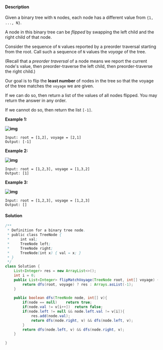 #### Description

Given a binary tree with `N` nodes, each node has a different value from `{1, ..., N}`.

A node in this binary tree can be *flipped* by swapping the left child and the right child of that node.

Consider the sequence of `N` values reported by a preorder traversal starting from the root. Call such a sequence of `N` values the *voyage* of the tree.

(Recall that a *preorder traversal* of a node means we report the current node's value, then preorder-traverse the left child, then preorder-traverse the right child.)

Our goal is to flip the **least number** of nodes in the tree so that the voyage of the tree matches the `voyage` we are given.

If we can do so, then return a list of the values of all nodes flipped. You may return the answer in any order.

If we cannot do so, then return the list `[-1]`.

 

**Example 1:**

**![img](https://assets.leetcode.com/uploads/2019/01/02/1219-01.png)**

```
Input: root = [1,2], voyage = [2,1]
Output: [-1]
```

**Example 2:**

**![img](https://assets.leetcode.com/uploads/2019/01/02/1219-02.png)**

```
Input: root = [1,2,3], voyage = [1,3,2]
Output: [1]
```

**Example 3:**

**![img](https://assets.leetcode.com/uploads/2019/01/02/1219-02.png)**

```
Input: root = [1,2,3], voyage = [1,2,3]
Output: []
```

#### Solution

```java
/**
 * Definition for a binary tree node.
 * public class TreeNode {
 *     int val;
 *     TreeNode left;
 *     TreeNode right;
 *     TreeNode(int x) { val = x; }
 * }
 */
class Solution {
    List<Integer> res = new ArrayList<>();
    int i = 0;
    public List<Integer> flipMatchVoyage(TreeNode root, int[] voyage) {
        return dfs(root, voyage) ? res : Arrays.asList(-1);
    }
    
    public boolean dfs(TreeNode node, int[] v){
        if(node == null)    return true;
        if(node.val != v[i++])  return false;
        if(node.left != null && node.left.val != v[i]){
            res.add(node.val);
            return dfs(node.right, v) && dfs(node.left, v);
        }
        return dfs(node.left, v) && dfs(node.right, v);
    }
        
}
```


